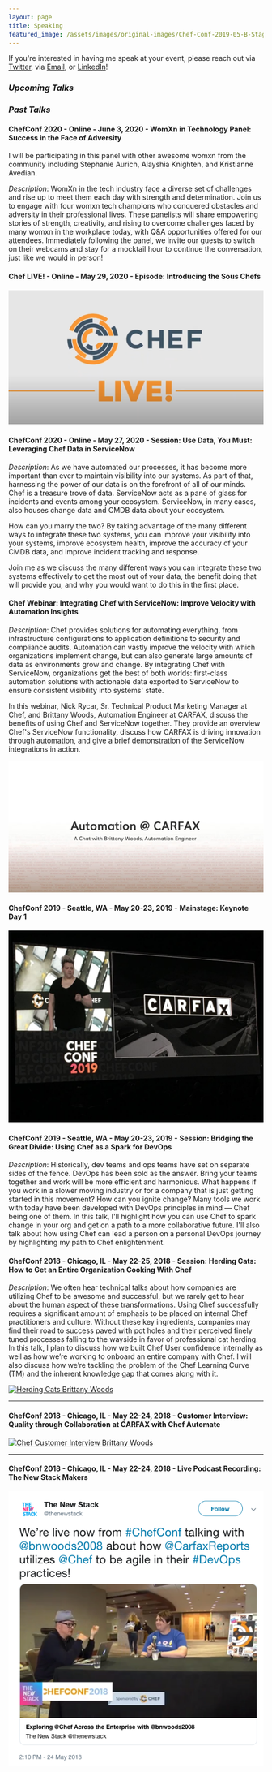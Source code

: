 ```yaml
---
layout: page
title: Speaking
featured_image: /assets/images/original-images/Chef-Conf-2019-05-B-Stage-058.jpg
---
```


If you're interested in having me speak at your event, please reach out via [Twitter](https://twitter.com/bnwoods2008), via [Email](mailto:brittany.woods@hey.com), or [LinkedIn](https://www.linkedin.com/in/bnwoods)!

### _Upcoming Talks_



### _Past Talks_

#### ChefConf 2020 - Online - June 3, 2020 - WomXn in Technology Panel: Success in the Face of Adversity

I will be participating in this panel with other awesome womxn from the community including Stephanie Aurich, Alayshia Knighten, and Kristianne Avedian.

*Description*: WomXn in the tech industry face a diverse set of challenges and rise up to meet them each day with strength and determination. Join us to engage with four womxn tech champions who conquered obstacles and adversity in their professional lives. These panelists will share empowering stories of strength, creativity, and rising to overcome challenges faced by many womxn in the workplace today, with Q&A opportunities offered for our attendees. Immediately following the panel, we invite our guests to switch on their webcams and stay for a mocktail hour to continue the conversation, just like we would in person!

#### Chef LIVE! - Online - May 29, 2020 - Episode: Introducing the Sous Chefs

[![Chef LIVE! Brittany Woods](/assets/images/chef-live-thumbnail.png)](https://www.youtube.com/watch?v=7hQs_dCtqkw&t)

#### ChefConf 2020 - Online - May 27, 2020 - Session: Use Data, You Must: Leveraging Chef Data in ServiceNow

*Description*: As we have automated our processes, it has become more important than ever to maintain visibility into our systems. As part of that, harnessing the power of our data is on the forefront of all of our minds. Chef is a treasure trove of data. ServiceNow acts as a pane of glass for incidents and events among your ecosystem. ServiceNow, in many cases, also houses change data and CMDB data about your ecosystem.

How can you marry the two? By taking advantage of the many different ways to integrate these two systems, you can improve your visibility into your systems, improve ecosystem health, improve the accuracy of your CMDB data, and improve incident tracking and response.

Join me as we discuss the many different ways you can integrate these two systems effectively to get the most out of your data, the benefit doing that will provide you, and why you would want to do this in the first place.

#### Chef Webinar: Integrating Chef with ServiceNow: Improve Velocity with Automation Insights

*Description*: Chef provides solutions for automating everything, from infrastructure configurations to application definitions to security and compliance audits. Automation can vastly improve the velocity with which organizations implement change, but can also generate large amounts of data as environments grow and change. By integrating Chef with ServiceNow, organizations get the best of both worlds: first-class automation solutions with actionable data exported to ServiceNow to ensure consistent visibility into systems' state.

In this webinar, Nick Rycar, Sr. Technical Product Marketing Manager at Chef, and Brittany Woods, Automation Engineer at CARFAX, discuss the benefits of using Chef and ServiceNow together. They provide an overview Chef's ServiceNow functionality, discuss how CARFAX is driving innovation through automation, and give a brief demonstration of the ServiceNow integrations in action.

[![Chef and ServiceNow Webinar](/assets/images/webinar-snow-chef.png)](https://www.youtube.com/watch?v=rLi3qbKhaTk&feature=youtu.be)

#### ChefConf 2019 - Seattle, WA - May 20-23, 2019 - Mainstage: Keynote Day 1

[![Keynote Brittany Woods](/assets/images/original-images/chefconf2019keynote.jpg)](https://youtu.be/CmLUxCzxq3c?t=763)

#### ChefConf 2019 - Seattle, WA - May 20-23, 2019 - Session: Bridging the Great Divide: Using Chef as a Spark for DevOps

*Description*: Historically, dev teams and ops teams have set on separate sides of the fence. DevOps has been sold as the answer. Bring your teams together and work will be more efficient and harmonious. What happens if you work in a slower moving industry or for a company that is just getting started in this movement? How can you ignite change? Many tools we work with today have been developed with DevOps principles in mind — Chef being one of them. In this talk, I'll highlight how you can use Chef to spark change in your org and get on a path to a more collaborative future. I'll also talk about how using Chef can lead a person on a personal DevOps journey by highlighting my path to Chef enlightenment.

#### ChefConf 2018 - Chicago, IL - May 22-25, 2018 - Session: Herding Cats: How to Get an Entire Organization Cooking With Chef

*Description*: We often hear technical talks about how companies are utilizing Chef to be awesome and successful, but we rarely get to hear about the human aspect of these transformations. Using Chef successfully requires a significant amount of emphasis to be placed on internal Chef practitioners and culture. Without these key ingredients, companies may find their road to success paved with pot holes and their perceived finely tuned processes falling to the wayside in favor of professional cat herding. In this talk, I plan to discuss how we built Chef User confidence internally as well as how we’re working to onboard an entire company with Chef. I will also discuss how we’re tackling the problem of the Chef Learning Curve (TM) and the inherent knowledge gap that comes along with it.

[![Herding Cats Brittany Woods](https://img.youtube.com/vi/LJ1c1QJfH1c/0.jpg)](https://www.youtube.com/watch?v=LJ1c1QJfH1c)

************

#### ChefConf 2018 - Chicago, IL - May 22-24, 2018 - Customer Interview: Quality through Collaboration at CARFAX with Chef Automate

[![Chef Customer Interview Brittany Woods](https://img.youtube.com/vi/fm8vm8HJOAU/0.jpg)](https://www.youtube.com/watch?v=fm8vm8HJOAU)

**********


#### ChefConf 2018 - Chicago, IL - May 22-24, 2018 - Live Podcast Recording: The New Stack Makers

[![The New Stack Makers Podcast Brittany Woods](/assets/images/original-images/newstack-podcast-tweet.png)](https://twitter.com/thenewstack/status/999759491594768385)